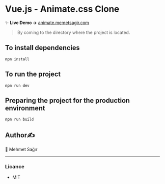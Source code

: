 # Vue.js - Animate.css Clone

✨ **Live Demo ->** [animate.memetsagir.com](http://animate.memetsagir.com)
> By coming to the directory where the project is located.
## To install dependencies
```
npm install
```
## To run the project
```
npm run dev
```
## Preparing the project for the production environment
```
npm run build
```

## Author✍️
👤 Mehmet Sağır

___

### Licance
* MIT
